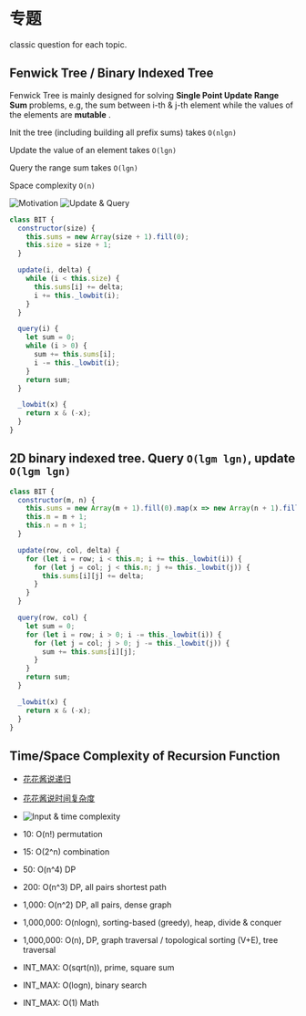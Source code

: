 # 专题

classic question for each topic.

## Fenwick Tree / Binary Indexed Tree

Fenwick Tree is mainly designed for solving **Single Point Update Range Sum** problems, e.g, the sum between i-th & j-th element while the values of the elements are **mutable** .

Init the tree (including building all prefix sums) takes `O(nlgn)`

Update the value of an element takes `O(lgn)`

Query the range sum takes `O(lgn)`

Space complexity `O(n)`

![Motivation](http://zxi.mytechroad.com/blog/wp-content/uploads/2018/01/sp3-1.png)
![Update & Query](http://zxi.mytechroad.com/blog/wp-content/uploads/2018/01/sp3-1.png)

```javascript
class BIT {
  constructor(size) {
    this.sums = new Array(size + 1).fill(0);
    this.size = size + 1;
  }

  update(i, delta) {
    while (i < this.size) {
      this.sums[i] += delta;
      i += this._lowbit(i);
    }
  }

  query(i) {
    let sum = 0;
    while (i > 0) {
      sum += this.sums[i];
      i -= this._lowbit(i);
    }
    return sum;
  }

  _lowbit(x) {
    return x & (-x);
  }
}
```

## 2D binary indexed tree. Query `O(lgm lgn)`, update `O(lgm lgn)`

```javascript
class BIT {
  constructor(m, n) {
    this.sums = new Array(m + 1).fill(0).map(x => new Array(n + 1).fill(0));
    this.m = m + 1;
    this.n = n + 1;
  }

  update(row, col, delta) {
    for (let i = row; i < this.m; i += this._lowbit(i)) {
      for (let j = col; j < this.n; j += this._lowbit(j)) {
        this.sums[i][j] += delta;
      }
    }
  }

  query(row, col) {
    let sum = 0;
    for (let i = row; i > 0; i -= this._lowbit(i)) {
      for (let j = col; j > 0; j -= this._lowbit(j)) {
        sum += this.sums[i][j];
      }
    }
    return sum;
  }

  _lowbit(x) {
    return x & (-x);
  }
}
```

## Time/Space Complexity of Recursion Function

- [花花酱说递归](http://zxi.mytechroad.com/blog/sp/time-space-complexity-of-recursion-functions-sp4/)

- [花花酱说时间复杂度](http://zxi.mytechroad.com/blog/sp/input-size-v-s-time-complexity/)

- ![Input & time complexity](http://zxi.mytechroad.com/blog/wp-content/uploads/2017/12/sp2.png)

- 10: O(n!) permutation
- 15: O(2^n) combination
- 50: O(n^4) DP
- 200: O(n^3) DP, all pairs shortest path
- 1,000: O(n^2) DP, all pairs, dense graph
- 1,000,000: O(nlogn), sorting-based (greedy), heap, divide & conquer
- 1,000,000: O(n), DP, graph traversal / topological sorting (V+E), tree traversal
- INT_MAX: O(sqrt(n)), prime, square sum
- INT_MAX: O(logn), binary search
- INT_MAX: O(1) Math
